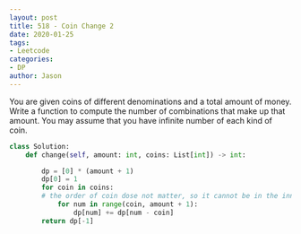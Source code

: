 ```yaml
---
layout: post
title: 518 - Coin Change 2
date: 2020-01-25
tags:
- Leetcode
categories:
- DP
author: Jason
---
```

You are given coins of different denominations and a total amount of money. Write a function to compute the number of combinations that make up that amount. You may assume that you have infinite number of each kind of coin.

```python
class Solution:
    def change(self, amount: int, coins: List[int]) -> int:

        dp = [0] * (amount + 1)
        dp[0] = 1
        for coin in coins:
        # the order of coin dose not matter, so it cannot be in the inner loop
            for num in range(coin, amount + 1):
                dp[num] += dp[num - coin]
        return dp[-1]
```
